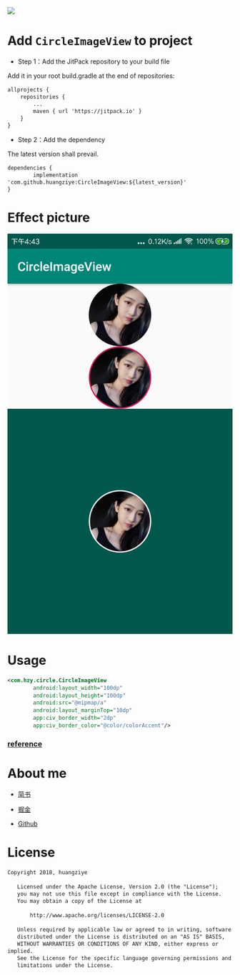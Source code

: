 
[![](https://jitpack.io/v/huangziye/CircleImageView.svg)](https://jitpack.io/#huangziye/CircleImageView)

# Add ` CircleImageView ` to project

- Step 1：Add the JitPack repository to your build file

Add it in your root build.gradle at the end of repositories:

```android
allprojects {
    repositories {
        ...
        maven { url 'https://jitpack.io' }
    }
}
```

- Step 2：Add the dependency

The latest version shall prevail.

```android
dependencies {
        implementation 'com.github.huangziye:CircleImageView:${latest_version}'
}
```




# Effect picture


![圆形图片效果图](https://github.com/huangziye/CircleImageView/blob/master/screenshot/CircleImageView.png)


# Usage

```xml
<com.hzy.circle.CircleImageView
        android:layout_width="100dp"
        android:layout_height="100dp"
        android:src="@mipmap/a"
        android:layout_marginTop="10dp"
        app:civ_border_width="2dp"
        app:civ_border_color="@color/colorAccent"/>
```



### [reference](https://github.com/hdodenhof/CircleImageView)



# About me


- [简书](https://user-gold-cdn.xitu.io/2018/7/26/164d5709442f7342)

- [掘金](https://juejin.im/user/5ad93382518825671547306b)

- [Github](https://github.com/huangziye)


# License

```
Copyright 2018, huangziye

   Licensed under the Apache License, Version 2.0 (the "License");
   you may not use this file except in compliance with the License.
   You may obtain a copy of the License at

       http://www.apache.org/licenses/LICENSE-2.0

   Unless required by applicable law or agreed to in writing, software
   distributed under the License is distributed on an "AS IS" BASIS,
   WITHOUT WARRANTIES OR CONDITIONS OF ANY KIND, either express or implied.
   See the License for the specific language governing permissions and
   limitations under the License.
```



